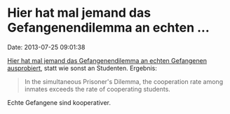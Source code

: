 Hier hat mal jemand das Gefangenendilemma an echten \...
========================================================

Date: 2013-07-25 09:01:38

[Hier hat mal jemand das Gefangenendilemma an echten Gefangenen
ausprobiert](http://www.sciencedirect.com/science/article/pii/S0167268113001522),
statt wie sonst an Studenten. Ergebnis:

> In the simultaneous Prisoner\'s Dilemma, the cooperation rate among
> inmates exceeds the rate of cooperating students.

Echte Gefangene sind kooperativer.
